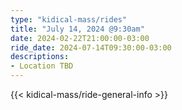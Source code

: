 ```yaml
---
type: "kidical-mass/rides"
title: "July 14, 2024 @9:30am"
date: 2024-02-22T21:00:00-03:00
ride_date: 2024-07-14T09:30:00-03:00
descriptions:
- Location TBD
---
```


{{< kidical-mass/ride-general-info >}}
